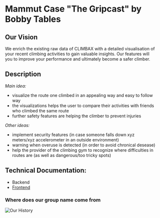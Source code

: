 # Mammut Case "The Gripcast" by Bobby Tables

## Our Vision
We enrich the existing raw data of CLIMBAX with a detailed visualisation of your recent climbing activities to gain valuable insights. Our features will you to improve your performance and ultimately become a safer climber.

## Description
*Main idea:* 
- visualize the route one climbed in an appealing way and easy to follow way
- the visualizations helps the user to compare their activities with friends who climbed the same route
- further safety features are helping the climber to prevent injuries

*Other ideas:*
- implement security features (in case someone falls down xyz meters/xyz accelerometer in an outside environment)
- warning when overuse is detected (in order to avoid chronical desease)
- help the provider of the climbing gym to recognize where difficulties in routes are (as well as dangerous/too tricky spots)

## Technical Documentation:
- Backend
- [Frontend](https://github.com/lukecore/starthack-mammut-bobby-tables/blob/main/src/climber-frontend/README.md)

### Where does our group name come from
![Our History](https://imgs.xkcd.com/comics/exploits_of_a_mom.png)
